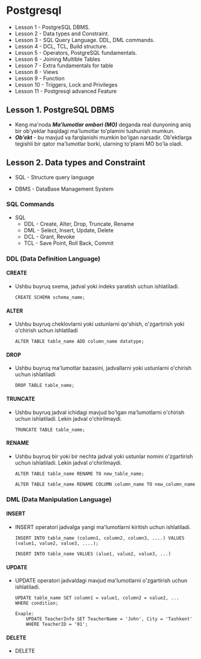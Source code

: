 # Postgresql

- Lesson 1 - PostgreSQL DBMS.
- Lesson 2 - Data types and Constraint.
- Lesson 3 - SQL Query Language. DDL, DML commands.
- Lesson 4 - DCL, TCL, Build structure.
- Lesson 5 - Operators, PostgreSQL fundamentals.
- Lesson 6 - Joining Multible Tables
- Lesson 7 - Extra fundamentals for table
- Lesson 8 - Views
- Lesson 9 - Function
- Lesson 10 - Triggers, Lock and Privileges
- Lesson 11 - Postgresql advanced Feature



## Lesson 1. PostgreSQL DBMS

- Keng ma'noda ***Ma'lumotlar ombori (MO)*** deganda real dunyoning aniq bir ob'yeklar haqidagi ma'lumotlar to'plamini tushunish mumkun.
- ***Ob'ekt*** - bu mavjud va farqlanishi mumkin bo'lgan narsadir. Ob'ektlarga tegishli bir qator ma'lumotlar borki, ularning to'plami MO bo'la oladi.


## Lesson 2. Data types and Constraint

- SQL - Structure query language


- DBMS - DataBase Management System

### SQL Commands
-  SQL
    - DDL - Create, Alter, Drop, Truncate, Rename
    - DML - Select, Insert, Update, Delete
    - DCL - Grant, Revoke
    - TCL - Save Point, Roll Back, Commit
   
### DDL (Data Definition Language)
#### CREATE 
   - Ushbu buyruq sxema, jadval yoki indeks yaratish uchun ishlatiladi.
      ```
     CREATE SCHEMA schema_name;
      ```
     
#### ALTER
  - Ushbu buyruq cheklovlarni yoki ustunlarni qo'shish, o'zgartirish yoki o'chirish uchun ishlatiladi 
    ```
    ALTER TABLE table_name ADD column_name datatype;
    ```
    
#### DROP
  - Ushbu buyruq ma'lumotlar bazasini, jadvallarni yoki ustunlarni o'chirish uchun ishlatiladi 
    ```
    DROP TABLE table_name;
    ```

#### TRUNCATE
  - Ushbu buyruq jadval ichidagi mavjud bo'lgan ma'lumotlarni o'chirish uchun ishlatiladi. Lekin jadval o'chirilmaydi.
    ```
    TRUNCATE TABLE table_name;
    ```

#### RENAME
  - Ushbu buyruq bir yoki bir nechta jadval yoki ustunlar nomini o'zgartirish uchun ishlatiladi. Lekin jadval o'chirilmaydi.
    ```
    ALTER TABLE table_name RENAME TO new_table_name;
    
    ALTER TABLE table_name RENAME COLUMN column_name TO new_column_name
    ```
    
### DML (Data Manipulation Language)
#### INSERT
 - INSERT operatori jadvalga yangi ma'lumotlarni kiritish uchun ishlatiladi.
   ```
   INSERT INTO table_name (column1, column2, column3, ....) VALUES (value1, value2, value3, ....);
   
   INSERT INTO table_name VALUES (alue1, value2, value3, ...)
   ``` 
 
#### UPDATE
 - UPDATE operatori jadvaldagi mavjud ma'lumotlarni o'zgartirish uchun ishlatiladi.
    ```
   UPDATE table_name SET column1 = value1, column2 = value2, ...
    WHERE condition;
   
   Exaple:
        UPDATE TeacherInfo SET TeacherName = 'John', City = 'Tashkent'
        WHERE TeacherID = '01';
   ```
#### DELETE 
 - DELETE 
















